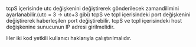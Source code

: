 tcpS içerisinde utc değişkenini değiştirerek gönderilecek zamandilimini ayarlanabilir.(utc = 3 -> utc+3 gibi)
tcpS ve tcpI içerisindeki port değişkenini değiştirerek haberleşilen port değiştirebilir.
tcpS ve tcpI içerisindeki host değişkenine sunucunun IP adresi girilmelidir.

Her iki kod yetkili kullanıcı haklarıyla çalıştırılmalıdır.
